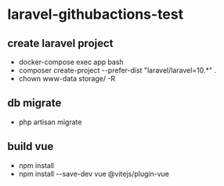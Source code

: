 # laravel-githubactions-test


## create laravel project
- docker-compose exec app bash
- composer create-project --prefer-dist "laravel/laravel=10.*" .
- chown www-data storage/ -R   

## db migrate
- php artisan migrate

## build vue
- npm install
- npm install --save-dev vue @vitejs/plugin-vue
